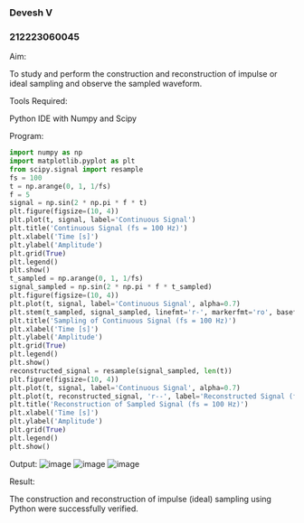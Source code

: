 ### Devesh V
### 212223060045

Aim:

To study and perform the construction and reconstruction of impulse or ideal sampling and observe the sampled waveform.

Tools Required:

Python IDE with Numpy and Scipy

Program:
```python
import numpy as np
import matplotlib.pyplot as plt
from scipy.signal import resample
fs = 100
t = np.arange(0, 1, 1/fs) 
f = 5
signal = np.sin(2 * np.pi * f * t)
plt.figure(figsize=(10, 4))
plt.plot(t, signal, label='Continuous Signal')
plt.title('Continuous Signal (fs = 100 Hz)')
plt.xlabel('Time [s]')
plt.ylabel('Amplitude')
plt.grid(True)
plt.legend()
plt.show()
t_sampled = np.arange(0, 1, 1/fs)
signal_sampled = np.sin(2 * np.pi * f * t_sampled)
plt.figure(figsize=(10, 4))
plt.plot(t, signal, label='Continuous Signal', alpha=0.7)
plt.stem(t_sampled, signal_sampled, linefmt='r-', markerfmt='ro', basefmt='r-', label='Sampled Signal (fs = 100 Hz)')
plt.title('Sampling of Continuous Signal (fs = 100 Hz)')
plt.xlabel('Time [s]')
plt.ylabel('Amplitude')
plt.grid(True)
plt.legend()
plt.show()
reconstructed_signal = resample(signal_sampled, len(t))
plt.figure(figsize=(10, 4))
plt.plot(t, signal, label='Continuous Signal', alpha=0.7)
plt.plot(t, reconstructed_signal, 'r--', label='Reconstructed Signal (fs = 100 Hz)')
plt.title('Reconstruction of Sampled Signal (fs = 100 Hz)')
plt.xlabel('Time [s]')
plt.ylabel('Amplitude')
plt.grid(True)
plt.legend()
plt.show()
```
Output:
![image](https://github.com/user-attachments/assets/a5facfde-f7fa-4610-be8d-bd4c69a7352d)
![image](https://github.com/user-attachments/assets/411258eb-984f-49ac-9880-e9a3112eb055)
![image](https://github.com/user-attachments/assets/af25fc4b-f3fc-40b0-bae5-7517a9ce84f6)

Result:

The construction and reconstruction of impulse (ideal) sampling using Python were successfully verified.

